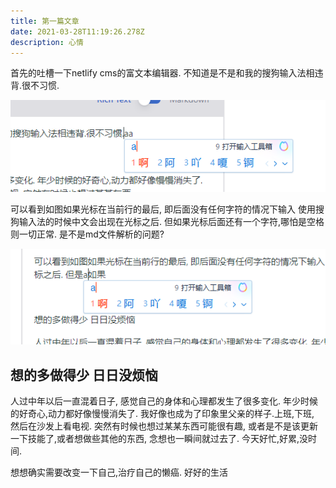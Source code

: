 ```yaml
---
title: 第一篇文章
date: 2021-03-28T11:19:26.278Z
description: 心情
---
```

首先的吐槽一下netlify cms的富文本编辑器. 不知道是不是和我的搜狗输入法相违背.很不习惯.

![](输入法错误.png)

可以看到如图如果光标在当前行的最后, 即后面没有任何字符的情况下输入 使用搜狗输入法的时候中文会出现在光标之后. 但如果光标后面还有一个字符,哪怕是空格则一切正常. 是不是md文件解析的问题? 

  

![](正确输入法.png)

## 想的多做得少 日日没烦恼

人过中年以后一直混着日子, 感觉自己的身体和心理都发生了很多变化. 年少时候的好奇心,动力都好像慢慢消失了. 我好像也成为了印象里父亲的样子.上班,下班, 然后在沙发上看电视. 突然有时候也想过某某东西可能很有趣, 或者是不是该更新一下技能了,或者想做些其他的东西, 念想也一瞬间就过去了. 今天好忙,好累,没时间.

想想确实需要改变一下自己,治疗自己的懒癌. 好好的生活